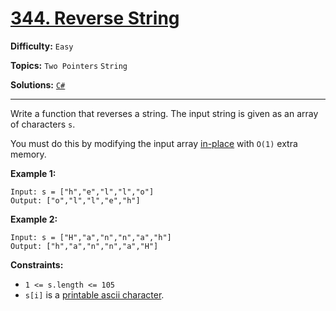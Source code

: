 # [344. Reverse String](https://leetcode.com/problems/reverse-string/)

**Difficulty:** `Easy`

**Topics:** `Two Pointers` `String`

**Solutions:** [`C#`](../../src/csharp/challenges/Problems/ReverseString.cs)

---

Write a function that reverses a string. The input string is given as an array of characters `s`.

You must do this by modifying the input array [in-place](https://en.wikipedia.org/wiki/In-place_algorithm) with `O(1)` extra memory.

**Example 1:**

```
Input: s = ["h","e","l","l","o"]
Output: ["o","l","l","e","h"]
```

**Example 2:**

```
Input: s = ["H","a","n","n","a","h"]
Output: ["h","a","n","n","a","H"]
```

**Constraints:**

* `1 <= s.length <= 105`
* `s[i]` is a [printable ascii character](https://en.wikipedia.org/wiki/ASCII#Printable_characters).